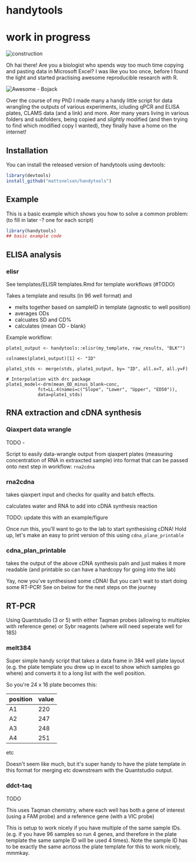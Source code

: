 # handytools

<!-- badges: start -->
<!-- badges: end -->

# work in progress

![construction](https://rsl.ethz.ch/research/researchtopics/dfab/_jcr_content/par/fullwidthimage/image.imageformat.fullwidth.299214605.jpg)



Oh hai there! Are you a biologist who spends *way* too much time copying and pasting data in Microsoft Excel? I was like you too once, before I found the light and started practising awesome reproducible research with R.

![Awesome - Bojack](https://media.giphy.com/media/xT0GqH01ZyKwd3aT3G/giphy.gif)

Over the course of my PhD I made many a handy little script for data wrangling the outputs of various experiments, icluding qPCR and ELISA plates, CLAMS data (and a link) and more. Ater many years living in various folders and subfolders, being copied and *slightly* modified (and then trying to find which modified copy I wanted), they finally have a home on the internet!

## Installation

You can install the released version of handytools using devtools:

``` r
library(devtools)
install_github("mattsnelson/handytools")
```

## Example

This is a basic example which shows you how to solve a common problem: (to fill in later -? one for each script)

``` r
library(handytools)
## basic example code
```

## ELISA analysis

### elisr
See templates/ELISR templates.Rmd for template workflows (#TODO)

Takes a template and results (in 96 well format) and 
 - melts together based on sampleID in template (agnostic to well position)
 - averages ODs
 - calcuates SD and CD%
 - calculates (mean OD - blank)

Example workflow:
```  
plate1_output <- handytools::elisr(my_template, raw_results, "BLK"")

colnames(plate1_output)[1] <- "ID"

plate1_stds <- merge(stds, plate1_output, by= "ID", all.x=T, all.y=F) 

# Interpolation with drc package
plate1_model<-drm(mean_OD_minus_blank~conc,
            fct=LL.4(names=c("Slope", "Lower", "Upper", "ED50")),
            data=plate1_stds)
```

## RNA extraction and cDNA synthesis

### Qiaxpert data wrangle
TODO -  

Script to easily data-wrangle output from qiaxpert plates (measuring concentration of RNA in extraxcted sample) into format that can be passed onto next step in workflow: `rna2cdna`  

### rna2cdna

takes qiaxpert input and checks for quality and batch effects.

calculates water and RNA to add into cDNA synthesis reaction

TODO: update this with an example/figure

Once run this, you'll want to go to the lab to start synthesising cDNA! Hold up, let's make an easy to print version of this using `cdna_plane_printable`  

### cdna_plan_printable

takes the output of the above cDNA synthesis paln and just makes it more readable (and printable so can have a hardcopy for going into the lab)

Yay, now you've synthesised some cDNA! But you can't wait to start doing some RT-PCR! See on below for the next steps on the journey

## RT-PCR

Using Quantstudio (3 or 5) with either Taqman probes (allowing to multiplex with reference gene) or Sybr reagents (where will need seperate well for 18S)

### melt384

Super simple handy script that takes a data frame in 384 well plate layout (e.g. the plate template you drew up in excel to show which samples go where) and converts it to a long list with the well position.

So you're 24 x 16 plate becomes this:

|  position | value |
|----|---|
| A1  | 220 | 
| A2  | 247 |
| A3  | 248 |
| A4  | 251 |
etc

Doesn't seem like much, but it's super handy to have the plate template in this format for merging etc downstream with the Quantstudio output.

### ddct-taq

TODO

This uses Taqman chemistry, where each well has both a gene of interest (using a FAM probe) and a reference gene (with a VIC probe)

This is setup to work nicely if you have multiple of the same sample IDs. (e.g. if you have 96 samples so run 4 genes, and therefore in the plate template the same sample ID will be used 4 times). Note the sample ID has to be exactly the same acrtoss the plate template for this to work nicely, mmmkay.

